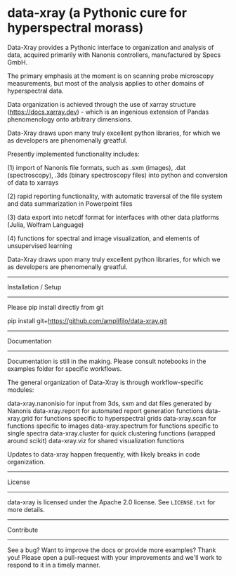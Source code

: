 # data-xray (a Pythonic cure for hyperspectral morass)

Data-Xray provides a Pythonic interface to organization and analysis of
data, acquired primarily with Nanonis controllers, manufactured by Specs GmbH.

The primary emphasis at the moment is on scanning probe microscopy measurements,
but most of the analysis applies to other domains of hyperspectral data.

Data organization is achieved through the use of xarray structure (https://docs.xarray.dev) - which is 
an ingenious extension of Pandas phenomenology onto arbitrary dimensions.

Data-Xray draws upon many truly excellent python libraries, for which we as developers
are phenomenally greatful. 

Presently implemented functionality includes:

(1) import of Nanonis file formats, such as .sxm (images), .dat
(spectroscopy), .3ds (binary spectroscopy files) into python and
conversion of data to xarrays

(2) rapid reporting functionality, with automatic traversal of 
the file system and data summarization in Powerpoint files

(3) data export into netcdf format for interfaces with other data platforms
(Julia, Wolfram Language)

(4) functions for spectral and image visualization, and 
    elements of unsupervised learning

Data-Xray draws upon many truly excellent python libraries, 
for which we as developers are phenomenally greatful.

********************
Installation / Setup
********************

Please pip install directly from git 

pip install git+https://github.com/amplifilo/data-xray.git



*************
Documentation
*************

Documentation is still in the making. Please consult notebooks in the examples folder
for specific workflows.

The general organization of Data-Xray is through workflow-specific modules:

data-xray.nanonisio for input from 3ds, sxm and dat files generated by Nanonis
data-xray.report for automated report generation functions
data-xray.grid for functions specific to hyperspectral grids
data-xray.scan for functions specific to images
data-xray.spectrum for functions specific to single spectra
data-xray.cluster for quick clustering functions (wrapped around scikit)
data-xray.viz for shared visualization functions

Updates to data-xray happen frequently, with likely breaks in code organization.

*******
License
*******

data-xray is licensed under the Apache 2.0 license. See ``LICENSE.txt`` for
more details.

**********
Contribute
**********

See a bug? Want to improve the docs or provide more examples? Thank you!
Please open a pull-request with your improvements and we'll work to respond
to it in a timely manner.
